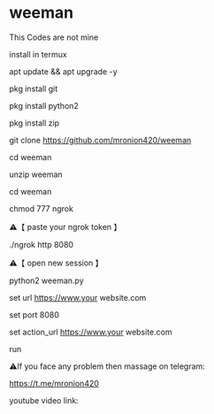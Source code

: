 # weeman
This Codes are not mine

install in termux

apt update && apt upgrade -y

pkg install git

pkg install python2

pkg install zip

git clone https://github.com/mronion420/weeman

cd weeman

unzip weeman

cd weeman

chmod 777 ngrok

⚠️【 paste your ngrok token 】

./ngrok http 8080

⚠️【 open new session 】

python2 weeman.py

set url https://www.your website.com

set port 8080

set action_url https://www.your website.com

run

⚠️If you face any problem then massage on telegram:

https://t.me/mronion420

youtube video link:
